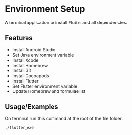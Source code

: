 # Environment Setup

A terminal application to install Flutter and all dependencies.


## Features

- Install Android Studio
- Set Java environment variable
- Install Xcode
- Install Homebrew
- Install Git
- Install Cocoapods
- Install Flutter
- Set Flutter environment variable
- Update Homebrew and formulae list


## Usage/Examples
On terminal run this command at the root of the file folder.

```bash
./flutter_exe
```